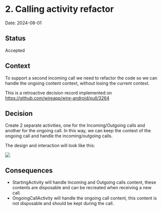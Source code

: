 # 2. Calling activity refactor

Date: 2024-08-01

## Status

Accepted

## Context

To support a second incoming call we need to refactor the code so we can handle the ongoing content
context, without losing the current context.

This is a retroactive decision record implemented
on https://github.com/wireapp/wire-android/pull/3264

## Decision

Create 2 separate activities, one for the Incoming/Outgoing calls and another for the ongoing call.
In this way, we can keep the context of the ongoing call and handle the incoming/outgoing calls.

The design and interaction will look like this:

<img src="https://github.com/user-attachments/assets/66f19cce-c2bc-4777-a0eb-b5cda035df8a"/>

## Consequences

- StartingActivity will handle Incoming and Outgoing calls content, these contents are disposable
  and can be recreated when receiving a new call.
- OngoingCallActivity will handle the ongoing call content, this content is not disposable and
  should be kept during the call.
